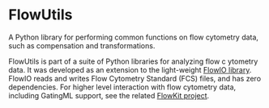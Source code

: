 # FlowUtils

A Python library for performing common functions on flow cytometry data, 
such as compensation and transformations.

FlowUtils is part of a suite of Python libraries for analyzing flow c
ytometry data.  It was developed as an extension to the light-weight 
[FlowIO library](https://github.com/whitews/FlowIO). FlowIO reads and 
writes Flow Cytometry Standard (FCS) files, and has zero dependencies. 
For higher level interaction with flow cytometry data, including 
GatingML support, see the related 
[FlowKit project](https://github.com/whitews/FlowKit).
